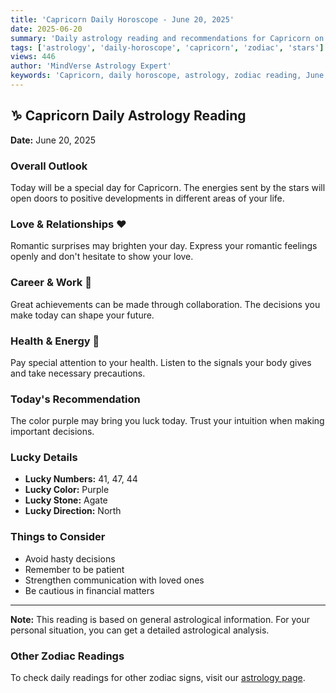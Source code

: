 ```yaml
---
title: 'Capricorn Daily Horoscope - June 20, 2025'
date: 2025-06-20
summary: 'Daily astrology reading and recommendations for Capricorn on June 20, 2025.'
tags: ['astrology', 'daily-horoscope', 'capricorn', 'zodiac', 'stars']
views: 446
author: 'MindVerse Astrology Expert'
keywords: 'Capricorn, daily horoscope, astrology, zodiac reading, June 20, 2025'
---
```


## ♑ Capricorn Daily Astrology Reading

**Date:** June 20, 2025

### Overall Outlook

Today will be a special day for Capricorn. The energies sent by the stars will open doors to positive developments in different areas of your life.

### Love & Relationships ❤️

Romantic surprises may brighten your day. Express your romantic feelings openly and don't hesitate to show your love.

### Career & Work 💼

Great achievements can be made through collaboration. The decisions you make today can shape your future.

### Health & Energy 🌟

Pay special attention to your health. Listen to the signals your body gives and take necessary precautions.

### Today's Recommendation

The color purple may bring you luck today. Trust your intuition when making important decisions.

### Lucky Details

- **Lucky Numbers:** 41, 47, 44
- **Lucky Color:** Purple
- **Lucky Stone:** Agate
- **Lucky Direction:** North

### Things to Consider

- Avoid hasty decisions
- Remember to be patient
- Strengthen communication with loved ones
- Be cautious in financial matters

---

**Note:** This reading is based on general astrological information. For your personal situation, you can get a detailed astrological analysis.

### Other Zodiac Readings

To check daily readings for other zodiac signs, visit our [astrology page](https://www.mindversedaily.com/en).
